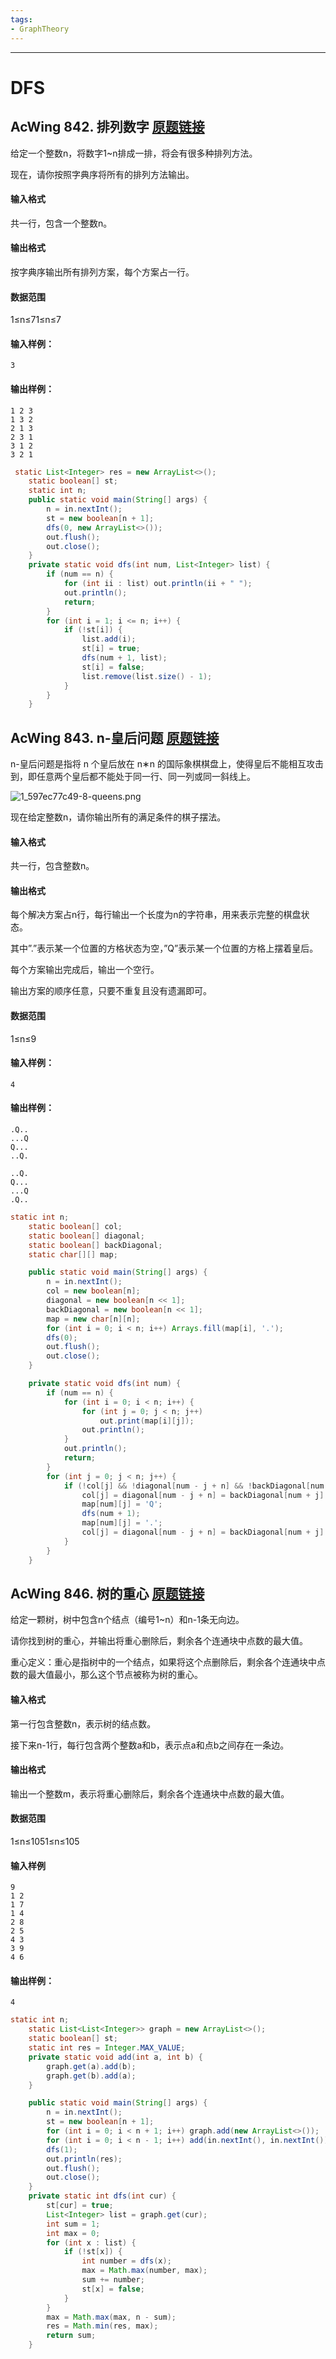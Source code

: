 ```yaml
---
tags:
- GraphTheory
---
```

---

# DFS

## AcWing 842. 排列数字   [原题链接](https://www.acwing.com/problem/content/844/)

给定一个整数n，将数字1~n排成一排，将会有很多种排列方法。

现在，请你按照字典序将所有的排列方法输出。

#### 输入格式

共一行，包含一个整数n。

#### 输出格式

按字典序输出所有排列方案，每个方案占一行。

#### 数据范围

1≤n≤71≤n≤7

#### 输入样例：

```
3
```

#### 输出样例：

```
1 2 3
1 3 2
2 1 3
2 3 1
3 1 2
3 2 1
```

```java
 static List<Integer> res = new ArrayList<>();
    static boolean[] st;
    static int n;
    public static void main(String[] args) {
        n = in.nextInt();
        st = new boolean[n + 1];
        dfs(0, new ArrayList<>());
        out.flush();
        out.close();
    }
    private static void dfs(int num, List<Integer> list) {
        if (num == n) {
            for (int ii : list) out.println(ii + " ");
            out.println();
            return;
        }
        for (int i = 1; i <= n; i++) {
            if (!st[i]) {
                list.add(i);
                st[i] = true;
                dfs(num + 1, list);
                st[i] = false;
                list.remove(list.size() - 1);
            }
        }
    }
```

## AcWing 843. n-皇后问题   [原题链接](https://www.acwing.com/problem/content/845/)

n-皇后问题是指将 n 个皇后放在 n∗n 的国际象棋棋盘上，使得皇后不能相互攻击到，即任意两个皇后都不能处于同一行、同一列或同一斜线上。

![1_597ec77c49-8-queens.png](19_860e00c489-1_597ec77c49-8-queens.png)

现在给定整数n，请你输出所有的满足条件的棋子摆法。

#### 输入格式

共一行，包含整数n。

#### 输出格式

每个解决方案占n行，每行输出一个长度为n的字符串，用来表示完整的棋盘状态。

其中”.”表示某一个位置的方格状态为空，”Q”表示某一个位置的方格上摆着皇后。

每个方案输出完成后，输出一个空行。

输出方案的顺序任意，只要不重复且没有遗漏即可。

#### 数据范围

1≤n≤9

#### 输入样例：

```
4
```

#### 输出样例：

```
.Q..
...Q
Q...
..Q.

..Q.
Q...
...Q
.Q..
```

```java
static int n;
    static boolean[] col;
    static boolean[] diagonal;
    static boolean[] backDiagonal;
    static char[][] map;

    public static void main(String[] args) {
        n = in.nextInt();
        col = new boolean[n];
        diagonal = new boolean[n << 1];
        backDiagonal = new boolean[n << 1];
        map = new char[n][n];
        for (int i = 0; i < n; i++) Arrays.fill(map[i], '.');
        dfs(0);
        out.flush();
        out.close();
    }

    private static void dfs(int num) {
        if (num == n) {
            for (int i = 0; i < n; i++) {
                for (int j = 0; j < n; j++)
                    out.print(map[i][j]);
                out.println();
            }
            out.println();
            return;
        }
        for (int j = 0; j < n; j++) {
            if (!col[j] && !diagonal[num - j + n] && !backDiagonal[num + j]) {
                col[j] = diagonal[num - j + n] = backDiagonal[num + j] = true;
                map[num][j] = 'Q';
                dfs(num + 1);
                map[num][j] = '.';
                col[j] = diagonal[num - j + n] = backDiagonal[num + j] = false;
            }
        }
    }
```

## AcWing 846. 树的重心   [原题链接](https://www.acwing.com/problem/content/848/)

给定一颗树，树中包含n个结点（编号1~n）和n-1条无向边。

请你找到树的重心，并输出将重心删除后，剩余各个连通块中点数的最大值。

重心定义：重心是指树中的一个结点，如果将这个点删除后，剩余各个连通块中点数的最大值最小，那么这个节点被称为树的重心。

#### 输入格式

第一行包含整数n，表示树的结点数。

接下来n-1行，每行包含两个整数a和b，表示点a和点b之间存在一条边。

#### 输出格式

输出一个整数m，表示将重心删除后，剩余各个连通块中点数的最大值。

#### 数据范围

1≤n≤1051≤n≤105

#### 输入样例

```
9
1 2
1 7
1 4
2 8
2 5
4 3
3 9
4 6
```

#### 输出样例：

```
4
```

```java
static int n;
    static List<List<Integer>> graph = new ArrayList<>();
    static boolean[] st;
    static int res = Integer.MAX_VALUE;
    private static void add(int a, int b) {
        graph.get(a).add(b);
        graph.get(b).add(a);
    }

    public static void main(String[] args) {
        n = in.nextInt();
        st = new boolean[n + 1];  
        for (int i = 0; i < n + 1; i++) graph.add(new ArrayList<>());
        for (int i = 0; i < n - 1; i++) add(in.nextInt(), in.nextInt());
        dfs(1);
        out.println(res);
        out.flush();
        out.close();
    }
    private static int dfs(int cur) {
        st[cur] = true;
        List<Integer> list = graph.get(cur);
        int sum = 1;
        int max = 0;
        for (int x : list) {
            if (!st[x]) {
                int number = dfs(x);
                max = Math.max(number, max);
                sum += number;
                st[x] = false;
            }
        }
        max = Math.max(max, n - sum);
        res = Math.min(res, max);
        return sum;
    }
```

